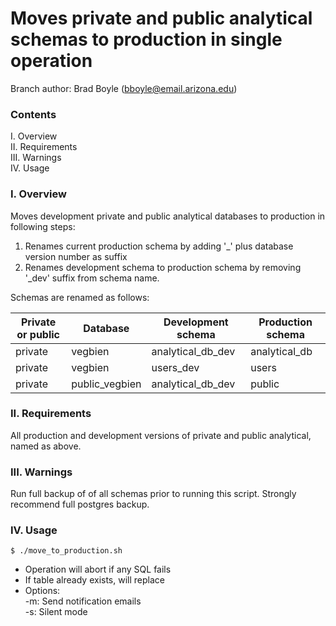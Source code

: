 # Moves private and public analytical schemas to production in single operation

Branch author: Brad Boyle (bboyle@email.arizona.edu)  

### Contents

I. Overview  
II. Requirements  
III. Warnings  
IV. Usage  

### I. Overview

Moves development private and public analytical databases to production in following steps:

1. Renames current production schema by adding '_' plus database version number as suffix
2. Renames development schema to production schema by removing '_dev' suffix from schema name.

Schemas are renamed as follows:

| Private or public | Database | Development schema | Production schema
| ----------------- | -------- | ------------------ | -----------------
| private | vegbien | analytical_db_dev | analytical_db
| private | vegbien | users_dev | users
| private | public_vegbien | analytical_db_dev | public

### II. Requirements

All production and development versions of private and public analytical, named as above.

### III. Warnings

Run full backup of of all schemas prior to running this script. Strongly recommend full postgres backup.

### IV. Usage

```
$ ./move_to_production.sh 

```

  * Operation will abort if any SQL fails
  * If table already exists, will replace
  * Options:  
  	-m: Send notification emails  
  	-s: Silent mode  
  	
